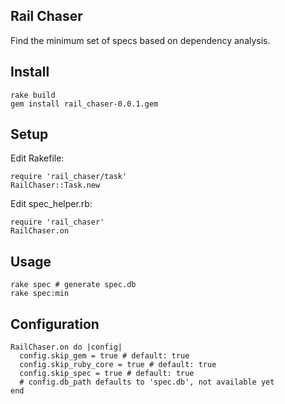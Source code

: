 ## Rail Chaser
Find the minimum set of specs based on dependency analysis.

## Install

    rake build
    gem install rail_chaser-0.0.1.gem

## Setup

Edit Rakefile:

    require 'rail_chaser/task'
    RailChaser::Task.new

Edit spec_helper.rb:

    require 'rail_chaser'
    RailChaser.on

## Usage

    rake spec # generate spec.db
    rake spec:min

## Configuration

    RailChaser.on do |config|
      config.skip_gem = true # default: true
      config.skip_ruby_core = true # default: true
      config.skip_spec = true # default: true
      # config.db_path defaults to 'spec.db', not available yet
    end